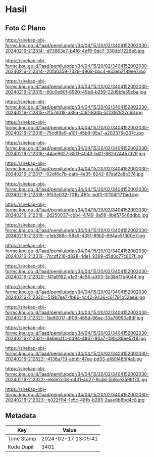 # Hasil

## Foto C Plano

https://sirekap-obj-formc.kpu.go.id/1aad/pemilu/pdpr/34/04/15/20/02/3404152002030-20240216-212314--d73963e7-b4f6-4df9-9dc7-330de11226e8.jpg

https://sirekap-obj-formc.kpu.go.id/1aad/pemilu/pdpr/34/04/15/20/02/3404152002030-20240216-212314--20fa0359-7329-4909-bbc4-e33eb2189ee7.jpg

https://sirekap-obj-formc.kpu.go.id/1aad/pemilu/pdpr/34/04/15/20/02/3404152002030-20240216-212315--60c0e90f-8920-49b8-b259-22d9bfa59cba.jpg

https://sirekap-obj-formc.kpu.go.id/1aad/pemilu/pdpr/34/04/15/20/02/3404152002030-20240216-212315--2f57d018-a39a-416f-830b-512397822c63.jpg

https://sirekap-obj-formc.kpu.go.id/1aad/pemilu/pdpr/34/04/15/20/02/3404152002030-20240216-212316--75cdf9e9-a101-45b9-95a7-a202376e207c.jpg

https://sirekap-obj-formc.kpu.go.id/1aad/pemilu/pdpr/34/04/15/20/02/3404152002030-20240216-212316--44ae9627-8511-4043-b4f1-982d24457d29.jpg

https://sirekap-obj-formc.kpu.go.id/1aad/pemilu/pdpr/34/04/15/20/02/3404152002030-20240216-212317--02df6c7b-dafe-4e35-8242-87aaf2a8e374.jpg

https://sirekap-obj-formc.kpu.go.id/1aad/pemilu/pdpr/34/04/15/20/02/3404152002030-20240216-212318--9f53e032-701b-48fc-bdf0-0f104f1711ad.jpg

https://sirekap-obj-formc.kpu.go.id/1aad/pemilu/pdpr/34/04/15/20/02/3404152002030-20240216-212318--2d250037-cbb4-4749-9a58-4be57548ddbb.jpg

https://sirekap-obj-formc.kpu.go.id/1aad/pemilu/pdpr/34/04/15/20/02/3404152002030-20240216-212319--c1eb368c-58a9-4351-89b0-894ae51300e7.jpg

https://sirekap-obj-formc.kpu.go.id/1aad/pemilu/pdpr/34/04/15/20/02/3404152002030-20240216-212319--7ccdf216-d828-4de1-9399-d5d0c77c807f.jpg

https://sirekap-obj-formc.kpu.go.id/1aad/pemilu/pdpr/34/04/15/20/02/3404152002030-20240216-212320--f41a9162-a1e3-4c56-a303-3c38df7b4044.jpg

https://sirekap-obj-formc.kpu.go.id/1aad/pemilu/pdpr/34/04/15/20/02/3404152002030-20240216-212320--519b7ee7-fb86-4c42-9436-c61791b52ee9.jpg

https://sirekap-obj-formc.kpu.go.id/1aad/pemilu/pdpr/34/04/15/20/02/3404152002030-20240216-212321--1bdf0017-df06-485d-96ee-33a76990a8df.jpg

https://sirekap-obj-formc.kpu.go.id/1aad/pemilu/pdpr/34/04/15/20/02/3404152002030-20240216-212321--8e6eb4fc-dd94-4867-90a7-090c88ee57f8.jpg

https://sirekap-obj-formc.kpu.go.id/1aad/pemilu/pdpr/34/04/15/20/02/3404152002030-20240216-212322--4136a719-abb5-47ee-bd33-af80f485f4af.jpg

https://sirekap-obj-formc.kpu.go.id/1aad/pemilu/pdpr/34/04/15/20/02/3404152002030-20240216-212322--e8de2c08-d431-4d27-9c4d-5b9ce3599f73.jpg

https://sirekap-obj-formc.kpu.go.id/1aad/pemilu/pdpr/34/04/15/20/02/3404152002030-20240216-212323--b022f114-1e5c-48fb-b283-2aae0b8bd4c8.jpg


## Metadata

| Key        | Value               |
| ---------- | ------------------- |
| Time Stamp | 2024-02-17 13:05:41 |
| Kode Dapil | 3401                |



